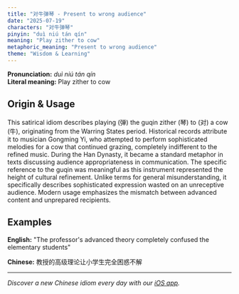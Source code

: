 ```yaml
---
title: "对牛弹琴 - Present to wrong audience"
date: "2025-07-19"
characters: "对牛弹琴"
pinyin: "duì niú tán qín"
meaning: "Play zither to cow"
metaphoric_meaning: "Present to wrong audience"
theme: "Wisdom & Learning"
---
```


**Pronunciation:** *duì niú tán qín*  
**Literal meaning:** Play zither to cow

## Origin & Usage

This satirical idiom describes playing (弹) the guqin zither (琴) to (对) a cow (牛), originating from the Warring States period. Historical records attribute it to musician Gongming Yi, who attempted to perform sophisticated melodies for a cow that continued grazing, completely indifferent to the refined music. During the Han Dynasty, it became a standard metaphor in texts discussing audience appropriateness in communication. The specific reference to the guqin was meaningful as this instrument represented the height of cultural refinement. Unlike terms for general misunderstanding, it specifically describes sophisticated expression wasted on an unreceptive audience. Modern usage emphasizes the mismatch between advanced content and unprepared recipients.

## Examples

**English:** "The professor's advanced theory completely confused the elementary students"

**Chinese:** 教授的高级理论让小学生完全困惑不解

---

*Discover a new Chinese idiom every day with our [iOS app](https://apps.apple.com/us/app/daily-chinese-idioms/id6740611324).*
